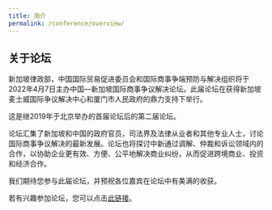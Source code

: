 ```yaml
---
title: 简介
permalink: /conference/overview/
---
```


## 关于论坛

新加坡律政部，中国国际贸易促进委员会和国际商事争端预防与解决组织将于2022年4月7日主办中国—新加坡国际商事争议解决论坛。此届论坛在获得新加坡麦士威国际争议解决中心和厦门市人民政府的鼎力支持下举行。

这是继2019年于北京举办的首届论坛后的第二届论坛。

论坛汇集了新加坡和中国的政府官员，司法界及法律从业者和其他专业人士，讨论国际商事争议解决的最新发展。论坛也将探讨中新通过调解、仲裁和诉讼领域内的合作，以协助企业更有效、方便、公平地解决商业纠纷，从而促进跨境商业、投资和经济合作。

我们期待您参与此届论坛，并预祝各位嘉宾在论坛中有美满的收获。

若有兴趣参加论坛，您可以点击<a href="https://form.gov.sg/60a3368267fcaf0011ff4922">此链接</a>。 
